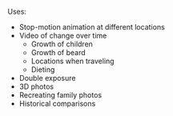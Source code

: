 Uses:

* Stop-motion animation at different locations
* Video of change over time
	* Growth of children
	* Growth of beard
	* Locations when traveling
	* Dieting
* Double exposure
* 3D photos
* Recreating family photos
* Historical comparisons